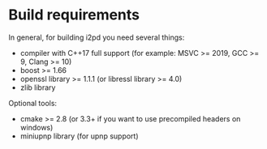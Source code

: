 Build requirements
==================

In general, for building i2pd you need several things:

* compiler with C++17 full support (for example: MSVC >= 2019, GCC >= 9, Clang >= 10)
* boost >= 1.66
* openssl library >= 1.1.1 (or libressl library >= 4.0)
* zlib library

Optional tools:

* cmake >= 2.8 (or 3.3+ if you want to use precompiled headers on windows)
* miniupnp library (for upnp support)  

